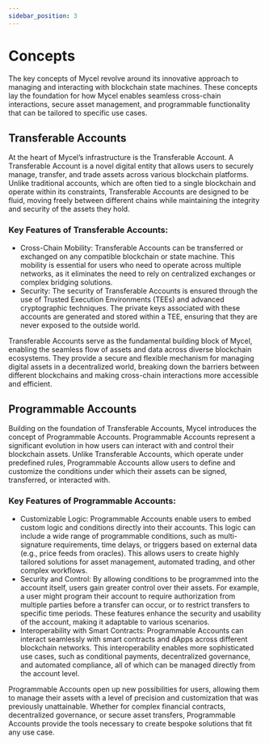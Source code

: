```yaml
---
sidebar_position: 3
---
```


# Concepts

The key concepts of Mycel revolve around its innovative approach to managing and interacting with blockchain state machines. These concepts lay the foundation for how Mycel enables seamless cross-chain interactions, secure asset management, and programmable functionality that can be tailored to specific use cases.

## Transferable Accounts

At the heart of Mycel’s infrastructure is the Transferable Account. A Transferable Account is a novel digital entity that allows users to securely manage, transfer, and trade assets across various blockchain platforms. Unlike traditional accounts, which are often tied to a single blockchain and operate within its constraints, Transferable Accounts are designed to be fluid, moving freely between different chains while maintaining the integrity and security of the assets they hold.

### Key Features of Transferable Accounts:

- Cross-Chain Mobility: Transferable Accounts can be transferred or exchanged on any compatible blockchain or state machine. This mobility is essential for users who need to operate across multiple networks, as it eliminates the need to rely on centralized exchanges or complex bridging solutions.
- Security: The security of Transferable Accounts is ensured through the use of Trusted Execution Environments (TEEs) and advanced cryptographic techniques. The private keys associated with these accounts are generated and stored within a TEE, ensuring that they are never exposed to the outside world.

Transferable Accounts serve as the fundamental building block of Mycel, enabling the seamless flow of assets and data across diverse blockchain ecosystems. They provide a secure and flexible mechanism for managing digital assets in a decentralized world, breaking down the barriers between different blockchains and making cross-chain interactions more accessible and efficient.

## Programmable Accounts

Building on the foundation of Transferable Accounts, Mycel introduces the concept of Programmable Accounts. Programmable Accounts represent a significant evolution in how users can interact with and control their blockchain assets. Unlike Transferable Accounts, which operate under predefined rules, Programmable Accounts allow users to define and customize the conditions under which their assets can be signed, transferred, or interacted with.

### Key Features of Programmable Accounts:

- Customizable Logic: Programmable Accounts enable users to embed custom logic and conditions directly into their accounts. This logic can include a wide range of programmable conditions, such as multi-signature requirements, time delays, or triggers based on external data (e.g., price feeds from oracles). This allows users to create highly tailored solutions for asset management, automated trading, and other complex workflows.
- Security and Control: By allowing conditions to be programmed into the account itself, users gain greater control over their assets. For example, a user might program their account to require authorization from multiple parties before a transfer can occur, or to restrict transfers to specific time periods. These features enhance the security and usability of the account, making it adaptable to various scenarios.
- Interoperability with Smart Contracts: Programmable Accounts can interact seamlessly with smart contracts and dApps across different blockchain networks. This interoperability enables more sophisticated use cases, such as conditional payments, decentralized governance, and automated compliance, all of which can be managed directly from the account level.

Programmable Accounts open up new possibilities for users, allowing them to manage their assets with a level of precision and customization that was previously unattainable. Whether for complex financial contracts, decentralized governance, or secure asset transfers, Programmable Accounts provide the tools necessary to create bespoke solutions that fit any use case.
